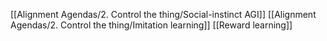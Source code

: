 [[Alignment Agendas/2. Control the thing/Social-instinct AGI]]
[[Alignment Agendas/2. Control the thing/Imitation learning]]
[[Reward learning]]